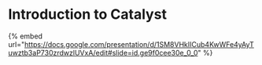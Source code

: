 # Introduction to Catalyst

{% embed url="https://docs.google.com/presentation/d/1SM8VHkIICub4KwWFe4yAyTuwztb3aP730zrdwzlUVxA/edit#slide=id.ge9f0cee30e_0_0" %}


